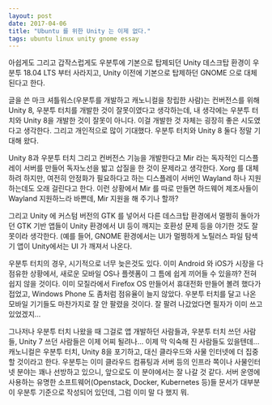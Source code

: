 ```yaml
---
layout: post
date: 2017-04-06
title: "Ubuntu 를 위한 Unity 는 이제 없다."
tags: ubuntu linux unity gnome essay
---
```


아쉽게도 그리고 갑작스럽게도 우분투에 기본으로 탑제되던 Unity 데스크탑 환경이 우분투 18.04 LTS 부터 사라지고, 
Unity 이전에 기본으로 탑제하던 GNOME 으로 대체된다고 한다.

글을 쓴 마크 셔틀워스(우분투를 개발하고 캐노니컬을 창립한 사람)는 컨버전스를 위해 Unity 8, 우분투 터치를 개발한 것이 잘못이였다고 생각하는데, 
내 생각에는 우분투 터치와 Unity 8을 개발한 것이 잘못이 아니다. 이걸 개발한 것 자체는 굉장히 좋은 시도였다고 생각한다.
그리고 개인적으로 많이 기대했다. 우분투 터치와 Unity 8 둘다 정말 기대해 왔다.

Unity 8과 우분투 터치 그리고 컨버전스 기능을 개발한다고 Mir 라는 독자적인 디스플레이 서버를 만들어 독자노선을 밟고 삽질을 한 것이 문제라고 생각한다.
Xorg 를 대체하려 하지만, 여전히 안정화가 필요하다고 하는 디스플레이 서버인 Wayland 하나 지원하는데도 오래 걸린다고 한다. 
이런 상황에서 Mir 를 따로 만들면 하드웨어 제조사들이 Wayland 지원하느라 바쁜데, Mir 지원을 해 주기나 할까?

그리고 Unity 에 커스텀 버전의 GTK 를 넣어서 다른 데스크탑 환경에서 멀쩡히 돌아가던 GTK 기반 앱들이
Unity 환경에서 UI 등이 깨지는 호환성 문제 등을 야기한 것도 잘못이라 생각한다. 
(예를 들어, GNOME 환경에서는 UI가 멀쩡하게 노틸러스 파일 탐색기 앱이 Unity에서는 UI 가 깨져서 나온다.

우분투 터치의 경우, 시기적으로 너무 늦은것도 있다. 이미 Android 와 iOS가 시장을 다 점유한 상황에서, 새로운 모바일 OS나 플렛폼이 그 틈에 쉽게 끼어들 수 있을까?
전혀 쉽지 않을 것이다. 이미 모질라에서 Firefox OS 만들어서 휴대전화 만들어 볼려 했다가 접었고, Windows Phone 도 좀처럼 점유율이 늘지 않았다.
우분투 터치를 달고 나온 모바일 기기들도 마찬가지로 잘 안 팔렸을 것이다. 잘 팔려 나갔었다면 필자가 이미 쓰고 있었겠지...

그나저나 우분투 터치 나왔을 때 그걸로 앱 개발하던 사람들과, 우분투 터치 쓰던 사람들, Unity 7 쓰던 사람들은 이제 어찌 될려나... 이제 막 익숙해 진 사람들도 있을텐데...
캐노니컬은 우분투 터치, Unity 8을 포기하고, 대신 클라우드와 사물 인터넷에 더 집중할 것이라고 한다. 
우분투는 이미 클라우드 컴퓨팅과 서버 등의 인프라 쪽이나 사물인터넷 분야는 꽤나 선방하고 있으니, 앞으로도 이 분야에서는 잘 나갈 것 같다.
서버 운영에 사용하는 유명한 소프트웨어(Openstack, Docker, Kubernetes 등)들 문서가 대부분이 우분투 기준으로 작성되어 있던데, 그럼 이미 말 다 했지 뭐.
